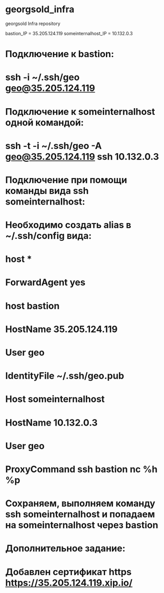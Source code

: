 
# georgsold_infra
georgsold Infra repository

bastion_IP = 35.205.124.119
someinternalhost_IP = 10.132.0.3

# Подключение к bastion:

# ssh -i ~/.ssh/geo geo@35.205.124.119

# Подключение к someinternalhost одной командой:

# ssh -t -i ~/.ssh/geo -A geo@35.205.124.119 ssh 10.132.0.3

# Подключение при помощи команды вида ssh someinternalhost:
# Необходимо создать alias в ~/.ssh/config вида:

# host *
# ForwardAgent yes

# host bastion
# HostName 35.205.124.119
# User geo
# IdentityFile ~/.ssh/geo.pub

# Host someinternalhost
# HostName 10.132.0.3
# User geo
# ProxyCommand ssh bastion nc %h %p

# Сохраняем, выполняем команду ssh someinternalhost и попадаем на someinternalhost через  bastion

# Дополнительное задание:
# Добавлен сертификат https https://35.205.124.119.xip.io/
